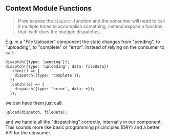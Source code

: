 ## Context Module Functions

> If we expose the `dispatch` function and the consumer will need to call it multiple times to accomplish something, instead expose a function that itself does the multiple dispatches.

E.g. in a "File Uploader" component the state changes from "pending", to "uploading", to "complete" or "error".  Instead of relying on the consumer to call:

```
disaptch({type: 'pending'});
disaptch({type: 'uploading', data: fileData})
  .then(() => {
    dispatch({type: 'complete'});
  })
  .catch((e) => {
    dispatch({type: 'error', data: e});
  });
```

we can have them just call:
```
upload(dispatch, fileData);
```
and we handle all the "dispatching" correctly, internally in our component. This sounds more like basic programming pricinciples (DRY) and a better API for the consumer.
